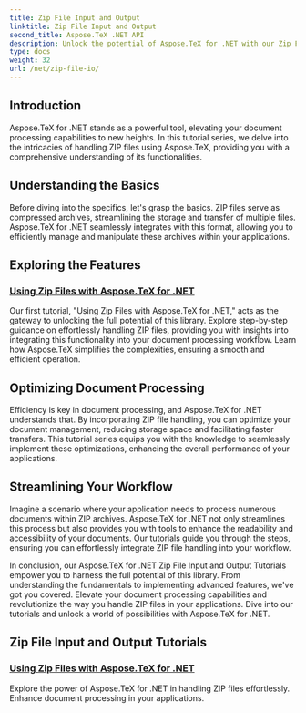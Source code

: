 ```yaml
---
title: Zip File Input and Output
linktitle: Zip File Input and Output
second_title: Aspose.TeX .NET API
description: Unlock the potential of Aspose.TeX for .NET with our Zip File Input and Output Tutorials. Explore ZIP file handling, document processing for your applications.
type: docs
weight: 32
url: /net/zip-file-io/
---
```

## Introduction

Aspose.TeX for .NET stands as a powerful tool, elevating your document processing capabilities to new heights. In this tutorial series, we delve into the intricacies of handling ZIP files using Aspose.TeX, providing you with a comprehensive understanding of its functionalities.

## Understanding the Basics
Before diving into the specifics, let's grasp the basics. ZIP files serve as compressed archives, streamlining the storage and transfer of multiple files. Aspose.TeX for .NET seamlessly integrates with this format, allowing you to efficiently manage and manipulate these archives within your applications.

## Exploring the Features
### [Using Zip Files with Aspose.TeX for .NET](./zip-files-aspose-tex/)
Our first tutorial, "Using Zip Files with Aspose.TeX for .NET," acts as the gateway to unlocking the full potential of this library. Explore step-by-step guidance on effortlessly handling ZIP files, providing you with insights into integrating this functionality into your document processing workflow. Learn how Aspose.TeX simplifies the complexities, ensuring a smooth and efficient operation.

## Optimizing Document Processing
Efficiency is key in document processing, and Aspose.TeX for .NET understands that. By incorporating ZIP file handling, you can optimize your document management, reducing storage space and facilitating faster transfers. This tutorial series equips you with the knowledge to seamlessly implement these optimizations, enhancing the overall performance of your applications.

## Streamlining Your Workflow
Imagine a scenario where your application needs to process numerous documents within ZIP archives. Aspose.TeX for .NET not only streamlines this process but also provides you with tools to enhance the readability and accessibility of your documents. Our tutorials guide you through the steps, ensuring you can effortlessly integrate ZIP file handling into your workflow.

In conclusion, our Aspose.TeX for .NET Zip File Input and Output Tutorials empower you to harness the full potential of this library. From understanding the fundamentals to implementing advanced features, we've got you covered. Elevate your document processing capabilities and revolutionize the way you handle ZIP files in your applications. Dive into our tutorials and unlock a world of possibilities with Aspose.TeX for .NET.
## Zip File Input and Output Tutorials
### [Using Zip Files with Aspose.TeX for .NET](./zip-files-aspose-tex/)
Explore the power of Aspose.TeX for .NET in handling ZIP files effortlessly. Enhance document processing in your applications.